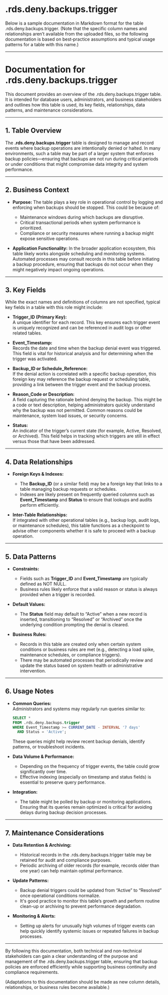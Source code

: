 # .rds.deny.backups.trigger

Below is a sample documentation in Markdown format for the table .rds.deny.backups.trigger. (Note that the specific column names and relationships aren’t available from the uploaded files, so the following documentation is based on best‐practice assumptions and typical usage patterns for a table with this name.) 

---

# Documentation for .rds.deny.backups.trigger

This document provides an overview of the .rds.deny.backups.trigger table. It is intended for database users, administrators, and business stakeholders and outlines how this table is used, its key fields, relationships, data patterns, and maintenance considerations.

---

## 1. Table Overview

The **.rds.deny.backups.trigger** table is designed to manage and record events where backup operations are intentionally denied or halted. In many environments, such a table may be part of a larger system that enforces backup policies—ensuring that backups are not run during critical periods or under conditions that might compromise data integrity and system performance.

---

## 2. Business Context

- **Purpose:** The table plays a key role in operational control by logging and enforcing when backups should be stopped. This could be because of:
  - Maintenance windows during which backups are disruptive.
  - Critical transactional periods when system performance is prioritized.
  - Compliance or security measures where running a backup might expose sensitive operations.
  
- **Application Functionality:** In the broader application ecosystem, this table likely works alongside scheduling and monitoring systems. Automated processes may consult records in this table before initiating a backup procedure, ensuring that backups do not occur when they might negatively impact ongoing operations.

---

## 3. Key Fields

While the exact names and definitions of columns are not specified, typical key fields in a table with this role might include:

- **Trigger_ID (Primary Key):**  
  A unique identifier for each record. This key ensures each trigger event is uniquely recognized and can be referenced in audit logs or other related tables.

- **Event_Timestamp:**  
  Records the date and time when the backup denial event was triggered. This field is vital for historical analysis and for determining when the trigger was activated.

- **Backup_ID or Schedule_Reference:**  
  If the denial action is correlated with a specific backup operation, this foreign key may reference the backup request or scheduling table, providing a link between the trigger event and the backup process.

- **Reason_Code or Description:**  
  A field capturing the rationale behind denying the backup. This might be a code or text description, helping administrators quickly understand why the backup was not permitted. Common reasons could be maintenance, system load issues, or security concerns.

- **Status:**  
  An indicator of the trigger’s current state (for example, Active, Resolved, or Archived). This field helps in tracking which triggers are still in effect versus those that have been addressed.

---

## 4. Data Relationships

- **Foreign Keys & Indexes:**  
  - The **Backup_ID** (or a similar field) may be a foreign key that links to a table managing backup requests or schedules.  
  - Indexes are likely present on frequently queried columns such as **Event_Timestamp** and **Status** to ensure that lookups and audits perform efficiently.

- **Inter-Table Relationships:**  
  If integrated with other operational tables (e.g., backup logs, audit logs, or maintenance schedules), this table functions as a checkpoint to advise other components whether it is safe to proceed with a backup operation.

---

## 5. Data Patterns

- **Constraints:**  
  - Fields such as **Trigger_ID** and **Event_Timestamp** are typically defined as NOT NULL.  
  - Business rules likely enforce that a valid reason or status is always provided when a trigger is recorded.
  
- **Default Values:**  
  - The **Status** field may default to “Active” when a new record is inserted, transitioning to “Resolved” or “Archived” once the underlying condition prompting the denial is cleared.

- **Business Rules:**  
  - Records in this table are created only when certain system conditions or business rules are met (e.g., detecting a load spike, maintenance schedules, or compliance triggers).  
  - There may be automated processes that periodically review and update the status based on system health or administrative intervention.

---

## 6. Usage Notes

- **Common Queries:**  
  Administrators and systems may regularly run queries similar to:
  
  ```sql
  SELECT * 
  FROM .rds.deny.backups.trigger 
  WHERE Event_Timestamp >= CURRENT_DATE - INTERVAL '7 days'
    AND Status = 'Active';
  ```
  
  These queries might help review recent backup denials, identify patterns, or troubleshoot incidents.

- **Data Volume & Performance:**  
  - Depending on the frequency of trigger events, the table could grow significantly over time.  
  - Effective indexing (especially on timestamp and status fields) is essential to preserve query performance.
  
- **Integration:**  
  - The table might be polled by backup or monitoring applications. Ensuring that its queries remain optimized is critical for avoiding delays during backup decision processes.

---

## 7. Maintenance Considerations

- **Data Retention & Archiving:**  
  - Historical records in the .rds.deny.backups.trigger table may be retained for audit and compliance purposes.  
  - Periodic archiving of older records (for example, records older than one year) can help maintain optimal performance.

- **Update Patterns:**  
  - Backup denial triggers could be updated from “Active” to “Resolved” once operational conditions normalize.  
  - It's good practice to monitor this table’s growth and perform routine clean-up or archiving to prevent performance degradation.

- **Monitoring & Alerts:**  
  - Setting up alerts for unusually high volumes of trigger events can help quickly identify systemic issues or repeated failures in backup processes.

---

By following this documentation, both technical and non-technical stakeholders can gain a clear understanding of the purpose and management of the .rds.deny.backups.trigger table, ensuring that backup policies are enforced efficiently while supporting business continuity and compliance requirements. 

(Adaptations to this documentation should be made as new column details, relationships, or business rules become available.)